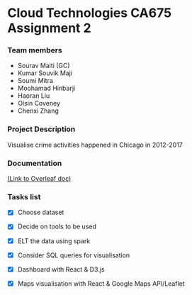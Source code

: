 # Cloud Technologies CA675 Assignment 2
### Team members
* Sourav Maiti (GC)
* Kumar Souvik Maji
* Soumi Mitra
* Moohamad Hinbarji
* Haoran Liu
* Oisin Coveney
* Chenxi Zhang

### Project Description

Visualise crime activities happened in Chicago in 2012-2017

### Documentation
[(Link to Overleaf doc)](https://www.overleaf.com/project/5fbff30bdfa3906a62492aa6)


### Tasks list
- [x] Choose dataset
- [x] Decide on tools to be used
- [x] ELT the data using spark
- [x] Consider SQL queries for visualisation
- [x] Dashboard with React & D3.js
- [x] Maps visualisation with React & Google Maps API/Leaflet

